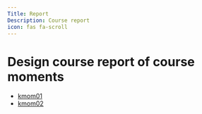 ```yaml
---
Title: Report
Description: Course report
icon: fas fa-scroll
---
```


Design course report of course moments
=========================================

* [kmom01](report/kmom01)
* [kmom02](report/kmom02)
